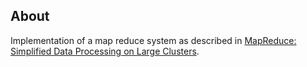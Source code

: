 ## About

Implementation of a map reduce system as described in [MapReduce: Simplified Data Processing on Large Clusters](https://static.googleusercontent.com/media/research.google.com/en//archive/mapreduce-osdi04.pdf).
